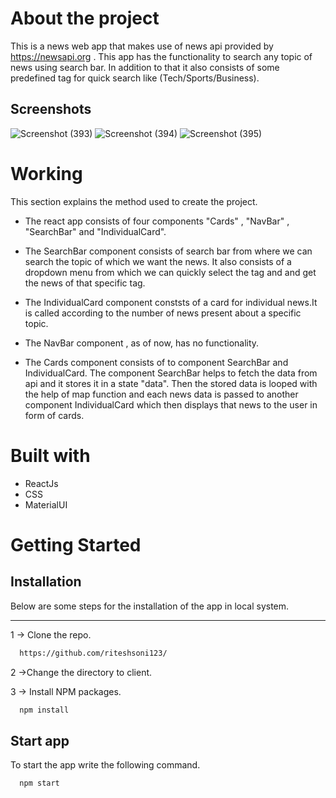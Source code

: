 # About the project

This is a news web app that makes use of news api provided by
https://newsapi.org . This app has the functionality to search
any topic of news using search bar. In addition to that it also
consists of some predefined tag for quick search like
(Tech/Sports/Business).

## Screenshots

![Screenshot (393)](https://user-images.githubusercontent.com/26280032/193422340-c74fbaca-906d-47f3-b730-c2ec58bd26ea.png)
![Screenshot (394)](https://user-images.githubusercontent.com/26280032/193422349-b0958dcd-6dcb-4c56-935d-f858635f8502.png)
![Screenshot (395)](https://user-images.githubusercontent.com/26280032/193422350-37008b38-ecad-45de-9eca-23b9e3e4f62c.png)

# Working

This section explains the method used to create the project.

- The react app consists of four components "Cards" , "NavBar" ,
  "SearchBar" and "IndividualCard".

- The SearchBar component consists of search bar from where we can
  search the topic of which we want the news. It also consists of
  a dropdown menu from which we can quickly select the tag and
  and get the news of that specific tag.

- The IndividualCard component conststs of a card for individual
  news.It is called according to the number of news present about
  a specific topic.

- The NavBar component , as of now, has no functionality.

- The Cards component consists of to component SearchBar and
  IndividualCard. The component SearchBar helps to fetch the data
  from api and it stores it in a state "data". Then the stored data
  is looped with the help of map function and each news data is
  passed to another component IndividualCard which then displays
  that news to the user in form of cards.

# Built with

- ReactJs
- CSS
- MaterialUI

# Getting Started

## Installation

Below are some steps for the installation of the app in local system.

---

1 -> Clone the repo.

```bash
  https://github.com/riteshsoni123/
```

2 ->Change the directory to client.

3 -> Install NPM packages.

```bash
  npm install
```

## Start app

To start the app write the following command.

```bash
  npm start
```
